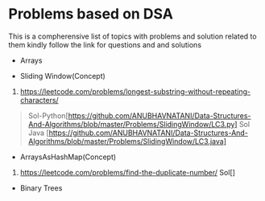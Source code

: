 # Problems based on DSA

This is a compherensive list of topics with problems and solution related to them kindly follow the link for questions
and and solutions
- Arrays

- Sliding Window(Concept)
1. https://leetcode.com/problems/longest-substring-without-repeating-characters/ 
> Sol-Python[https://github.com/ANUBHAVNATANI/Data-Structures-And-Algorithms/blob/master/Problems/SlidingWindow/LC3.py] Sol Java [https://github.com/ANUBHAVNATANI/Data-Structures-And-Algorithms/blob/master/Problems/SlidingWindow/LC3.java]
- ArraysAsHashMap(Concept)
1. https://leetcode.com/problems/find-the-duplicate-number/ Sol[]

- Binary Trees
 
